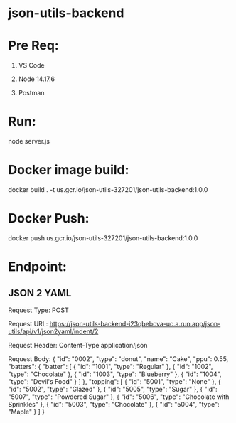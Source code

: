 # json-utils-backend

# Pre Req:

1. VS Code

2. Node 14.17.6

3. Postman

# Run:

node server.js

# Docker image build:

docker build . -t us.gcr.io/json-utils-327201/json-utils-backend:1.0.0

# Docker Push:

docker push us.gcr.io/json-utils-327201/json-utils-backend:1.0.0

# Endpoint:

## JSON 2 YAML

Request Type: POST

Request URL: https://json-utils-backend-i23qbebcva-uc.a.run.app/json-utils/api/v1/json2yaml/indent/2

Request Header: Content-Type application/json

Request Body: {
	"id": "0002",
	"type": "donut",
	"name": "Cake",
	"ppu": 0.55,
	"batters":
		{
			"batter":
				[
					{ "id": "1001", "type": "Regular" },
					{ "id": "1002", "type": "Chocolate" },
					{ "id": "1003", "type": "Blueberry" },
					{ "id": "1004", "type": "Devil's Food" }
				]
		},
	"topping":
		[
			{ "id": "5001", "type": "None" },
			{ "id": "5002", "type": "Glazed" },
			{ "id": "5005", "type": "Sugar" },
			{ "id": "5007", "type": "Powdered Sugar" },
			{ "id": "5006", "type": "Chocolate with Sprinkles" },
			{ "id": "5003", "type": "Chocolate" },
			{ "id": "5004", "type": "Maple" }
		]
}